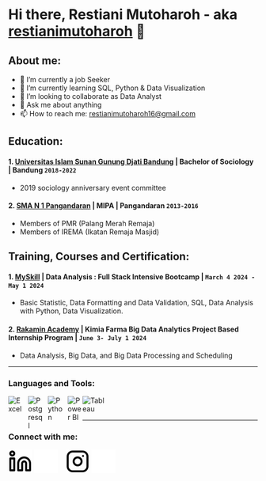 # Hi there, Restiani Mutoharoh - aka [restianimutoharoh](https://www.linkedin.com/in/restiani-mutoharoh-064952346/) 👋
## About me:
- 🔭 I’m currently a job Seeker
- 🌱 I’m currently learning SQL, Python & Data Visualization
- 👯 I’m looking to collaborate as Data Analyst
- 💬 Ask me about anything
- 📫 How to reach me: restianimutoharoh16@gmail.com

## Education:

#### 1. [Universitas Islam Sunan Gunung Djati Bandung](https://uinsgd.ac.id/) | Bachelor of Sociology | Bandung `2018-2022`
   - 2019 sociology anniversary event committee
 #### 2. [SMA N 1 Pangandaran](http://www.sman1pangandaran.sch.id/) | MIPA | Pangandaran `2013-2016`
   - Members of PMR (Palang Merah Remaja)
   - Members of IREMA (Ikatan Remaja Masjid)

## Training, Courses and Certification:
#### 1. [MySkill](https://myskill.id/) | Data Analysis : Full Stack Intensive Bootcamp | `March 4 2024 - May 1 2024`
   - Basic Statistic, Data Formatting and Data Validation, SQL, Data Analysis with Python, Data Visualization. 
#### 2. [Rakamin Academy](https://www.rakamin.com/) | Kimia Farma Big Data Analytics Project Based Internship Program | `June 3- July 1 2024`
   - Data Analysis, Big Data, and Big Data Processing and Scheduling
---

### Languages and Tools:

[<img align="left" alt="Excel" width="30px" src="https://is2-ssl.mzstatic.com/image/thumb/Purple126/v4/a8/fd/5a/a8fd5a84-c6f1-355f-3b9f-6e86598efaa3/XCEL.png/1200x630bb.png" style="padding-right:10px;" />][webdev]
[<img align="left" alt="Postgresql" width="30px" src="https://play-lh.googleusercontent.com/2_2DM1Oq8So6TLiHy1L9FlII_kUJuSk8-9RNrLZ3EN5KMZ5FySEU3diopyd6hTt-evA=w240-h480-rw" style="padding-right:10px;" />][webdev]
[<img align="left" alt="Python" width="30px" src="https://upload.wikimedia.org/wikipedia/commons/thumb/c/c3/Python-logo-notext.svg/110px-Python-logo-notext.svg.png?20100317150552" style="padding-right:10px;" />][webdev]
[<img align="left" alt="Power BI" width="30px" src="https://powerbi.microsoft.com/pictures/application-logos/svg/powerbi.svg" style="padding-right:0px;" />][webdev]
[<img align="left" alt="Tableau" width="50px" src="https://logos-world.net/wp-content/uploads/2021/10/Tableau-Symbol.png" style="padding-right:10px;" />][webdev]

<br />
<br />

---
### Connect with me:

[![website](./img/linkedin-light.svg)](https://www.linkedin.com/in/restiani-mutoharoh#gh-light-mode-only)
[![website](./img/linkedin-dark.svg)](https://www.linkedin.com/in/restiani-mutoharoh#gh-dark-mode-only)
&nbsp;&nbsp;
[![website](./img/instagram-light.svg)](https://instagram.com/_rrstianimthrh#gh-light-mode-only)
[![website](./img/instagram-dark.svg)](https://instagram.com/_rrstianimthrh#gh-dark-mode-only)



[webdev]: https://github.com/restianimutoharoh/restianimutoharoh


